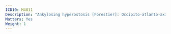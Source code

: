 ```yaml
---
ICD10: M4811
Description: "Ankylosing hyperostosis [Forestier]: Occipito-atlanto-axial region"
Matters: Yes
Weight: 1
---
```

